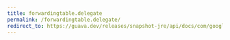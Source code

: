 ```yaml
---
title: forwardingtable.delegate
permalink: /forwardingtable.delegate/
redirect_to: https://guava.dev/releases/snapshot-jre/api/docs/com/google/common/collect/ForwardingTable.html#delegate--
---
```

